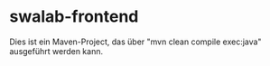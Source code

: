 # swalab-frontend

Dies ist ein Maven-Project, das über "mvn clean compile exec:java" ausgeführt werden kann.
